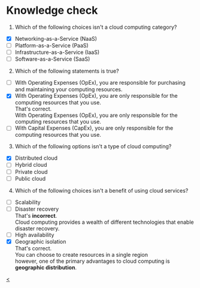 # Knowledge check

1. Which of the following choices isn't a cloud computing category?

- [X] Networking-as-a-Service (NaaS)
- [ ] Platform-as-a-Service (PaaS)
- [ ] Infrastructure-as-a-Service (IaaS)
- [ ] Software-as-a-Service (SaaS)

2. Which of the following statements is true?

- [ ] With Operating Expenses (OpEx), you are responsible for purchasing and maintaining your computing resources.
- [X] With Operating Expenses (OpEx), you are only responsible for the computing resources that you use. \
That's correct. \
With Operating Expenses (OpEx), you are only responsible for the computing resources that you use.
- [ ] With Capital Expenses (CapEx), you are only responsible for the computing resources that you use.

3. Which of the following options isn't a type of cloud computing?

- [X] Distributed cloud
- [ ] Hybrid cloud
- [ ] Private cloud
- [ ] Public cloud

4. Which of the following choices isn't a benefit of using cloud services?

- [ ] Scalability
- [ ] Disaster recovery \
That's **incorrect**. \
Cloud computing provides a wealth of different technologies that enable disaster recovery.
- [ ] High availability
- [X] Geographic isolation \
That's correct. \
You can choose to create resources in a single region \
however, one of the primary advantages to cloud computing is **geographic distribution**.

[<](./1-lp-az-900.md)